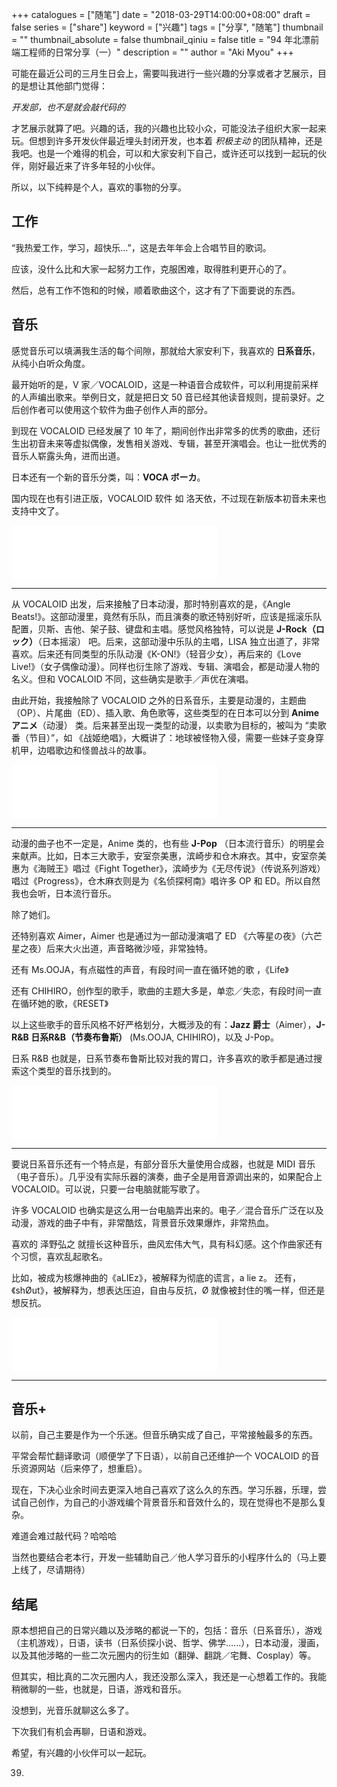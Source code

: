 +++
catalogues = ["随笔"]
date = "2018-03-29T14:00:00+08:00"
draft = false
series = ["share"]
keyword = ["兴趣"]
tags = ["分享", "随笔"]
thumbnail = ""
thumbnail_absolute = false
thumbnail_qiniu = false
title = "94 年北漂前端工程师的日常分享（一）"
description = ""
author = "Aki Myou"
+++

可能在最近公司的三月生日会上，需要叫我进行一些兴趣的分享或者才艺展示，目的是想让其他部门觉得：

*开发部，也不是就会敲代码的*

才艺展示就算了吧。兴趣的话，我的兴趣也比较小众，可能没法子组织大家一起来玩。但想到许多开发伙伴最近埋头封闭开发，也本着 *积极主动* 的团队精神，还是我吧。也是一个难得的机会，可以和大家安利下自己，或许还可以找到一起玩的伙伴，刚好最近来了许多年轻的小伙伴。

所以，以下纯粹是个人，喜欢的事物的分享。

## 工作

“我热爱工作，学习，超快乐...”，这是去年年会上合唱节目的歌词。

应该，没什么比和大家一起努力工作，克服困难，取得胜利更开心的了。

然后，总有工作不饱和的时候，顺着歌曲这个，这才有了下面要说的东西。

## 音乐

感觉音乐可以填满我生活的每个间隙，那就给大家安利下，我喜欢的 **日系音乐**，从纯小白听众角度。

最开始听的是，V 家／VOCALOID，这是一种语音合成软件，可以利用提前采样的人声编出歌来。举例日文，就是把日文 50 音已经其他读音规则，提前录好。之后创作者可以使用这个软件为曲子创作人声的部分。

到现在 VOCALOID 已经发展了 10 年了，期间创作出非常多的优秀的歌曲，还衍生出初音未来等虚拟偶像，发售相关游戏、专辑，甚至开演唱会。也让一批优秀的音乐人崭露头角，进而出道。

日本还有一个新的音乐分类，叫：**VOCA ボーカ**。

国内现在也有引进正版，VOCALOID 软件 如 洛天依，不过现在新版本初音未来也支持中文了。

<iframe frameborder="no" border="0" marginwidth="0" marginheight="0" width=330 height=86 src="//music.163.com/outchain/player?type=2&id=22677559&auto=0&height=66"></iframe>

---

从 VOCALOID 出发，后来接触了日本动漫，那时特别喜欢的是，《Angle Beats!》。这部动漫里，竟然有乐队，而且演奏的歌还特别好听，应该是摇滚乐队配置，贝斯、吉他、架子鼓、键盘和主唱。感觉风格独特，可以说是 **J-Rock（ロック）**（日本摇滚） 吧。后来，这部动漫中乐队的主唱，LISA 独立出道了，非常喜欢。后来还有同类型的乐队动漫《K-ON!》（轻音少女），再后来的《Love Live!》（女子偶像动漫）。同样也衍生除了游戏、专辑、演唱会，都是动漫人物的名义。但和 VOCALOID 不同，这些确实是歌手／声优在演唱。

由此开始，我接触除了 VOCALOID 之外的日系音乐，主要是动漫的，主题曲（OP）、片尾曲（ED）、插入歌、角色歌等，这些类型的在日本可以分到 **Anime アニメ**（动漫） 类。后来甚至出现一类型的动漫，以卖歌为目标的，被叫为 “卖歌番（节目）”，如 《战姬绝唱》，大概讲了：地球被怪物入侵，需要一些妹子变身穿机甲，边唱歌边和怪兽战斗的故事。


<iframe frameborder="no" border="0" marginwidth="0" marginheight="0" width=330 height=86 src="//music.163.com/outchain/player?type=2&id=22715404&auto=0&height=66"></iframe>

---

动漫的曲子也不一定是，Anime 类的，也有些 **J-Pop** （日本流行音乐）的明星会来献声。比如，日本三大歌手，安室奈美惠，滨崎步和仓木麻衣。其中，安室奈美惠为《海贼王》唱过《Fight Together》，滨崎步为《无尽传说》（传说系列游戏）唱过《Progress》，仓木麻衣则是为《名侦探柯南》唱许多 OP 和 ED。所以自然我也会听，日本流行音乐。

除了她们。

还特别喜欢 Aimer，Aimer 也是通过为一部动漫演唱了 ED 《六等星の夜》（六芒星之夜）后来大火出道，声音略微沙哑，非常独特。

还有 Ms.OOJA，有点磁性的声音，有段时间一直在循环她的歌 ，《Life》

还有 CHIHIRO，创作型的歌手，歌曲的主题大多是，单恋／失恋，有段时间一直在循环她的歌，《RESET》

以上这些歌手的音乐风格不好严格划分，大概涉及的有：**Jazz 爵士**（Aimer），**J-R&B 日系R&B（节奏布鲁斯）** (Ms.OOJA, CHIHIRO)，以及 J-Pop。

日系 R&B 也就是，日系节奏布鲁斯比较对我的胃口，许多喜欢的歌手都是通过搜索这个类型的音乐找到的。

<iframe frameborder="no" border="0" marginwidth="0" marginheight="0" width=330 height=86 src="//music.163.com/outchain/player?type=2&id=29375465&auto=0&height=66"></iframe>

---

要说日系音乐还有一个特点是，有部分音乐大量使用合成器，也就是 MIDI 音乐（电子音乐）。几乎没有实际乐器的演奏，曲子全是用音源调出来的，如果配合上 VOCALOID。可以说，只要一台电脑就能写歌了。

许多 VOCALOID 也确实是这么用一台电脑弄出来的。电子／混合音乐广泛在以及动漫，游戏的曲子中有，非常酷炫，背景音乐效果爆炸，非常热血。

喜欢的 泽野弘之 就擅长这种音乐，曲风宏伟大气，具有科幻感。这个作曲家还有个习惯，喜欢乱起歌名。

比如，被成为核爆神曲的《aLIEz》，被解释为彻底的谎言，a lie z。
还有，《shØut》，被解释为，想表达压迫，自由与反抗，Ø 就像被封住的嘴一样，但还是想反抗。

<iframe frameborder="no" border="0" marginwidth="0" marginheight="0" width=330 height=86 src="//music.163.com/outchain/player?type=2&id=29307041&auto=0&height=66"></iframe>

---

## 音乐+

以前，自己主要是作为一个乐迷。但音乐确实成了自己，平常接触最多的东西。

平常会帮忙翻译歌词（顺便学了下日语），以前自己还维护一个 VOCALOID 的音乐资源网站（后来停了，想重启）。

现在，下决心业余时间去更深入地自己喜欢了这么久的东西。学习乐器，乐理，尝试自己创作，为自己的小游戏编个背景音乐和音效什么的，现在觉得也不是那么复杂。

难道会难过敲代码？哈哈哈

当然也要结合老本行，开发一些辅助自己／他人学习音乐的小程序什么的（马上要上线了，尽请期待）

## 结尾

原本想把自己的日常兴趣以及涉略的都说一下的，包括：音乐（日系音乐），游戏（主机游戏），日语，读书（日系侦探小说、哲学、佛学......），日本动漫，漫画，以及其他涉略的一些二次元圈内的衍生如（翻弹、翻跳／宅舞、Cosplay）等。

但其实，相比真的二次元圈内人，我还没那么深入，我还是一心想着工作的。我能稍微聊的一些，也就是，日语，游戏和音乐。

没想到，光音乐就聊这么多了。

下次我们有机会再聊，日语和游戏。

希望，有兴趣的小伙伴可以一起玩。

39.

